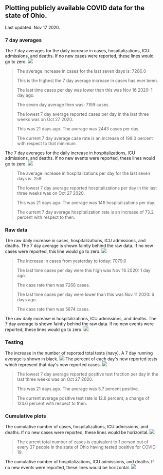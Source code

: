 ## Plotting publicly available COVID data for the state of Ohio. 

Last updated: Nov 17 2020. 

### 7 day averages
The 7 day averages for the daily increase in cases, hospitalizations, ICU admissions, and deaths. If no new cases were reported, these lines would go to zero.
![](7dayaverage_cases.png)

>The average increase in cases for the last seven days is: 7280.0
>
>This is the highest the 7 day average increase in cases has ever been.
>
>The last time cases per day was lower than this was Nov 16 2020: 1 day ago.
>
>The seven day average then was: 7199 cases.
>
>The lowest 7 day average reported cases per day in the last three weeks was on Oct 27 2020.
>
>This was 21 days ago. The average was 2443 cases per day.
>
>The current 7 day average case rate is an increase of 198.0 percent with respect to that minimum.

The 7 day averages for the daily increase in hospitalizations, ICU admissions, and deaths. If no new events were reported, these lines would go to zero.
![](7dayaverage_hospital.png)

>The average increase in hospitalizations per day for the last seven days is: 258
>
>The lowest 7 day average reported hospitalizations per day in the last three weeks was on Oct 27 2020.
>
>This was 21 days ago. The average was 149 hospitalizations per day.
>
>The current 7 day average hospitalization rate is an increase of 73.2 percent with respect to then.

### Raw data
The raw daily increase in cases, hospitalizations, ICU admissions, and deaths. The 7 day average is shown faintly behind the raw data. If no new cases were reported, this line would go to zero.
![](DailyCases.png)

>The increase in cases from yesterday to today: 7079.0 
>
>The last time cases per day were this high was Nov 16 2020: 1 day ago. 
>
>The case rate then was 7268 cases.
>
>The last time cases per day were lower than this was Nov 11 2020: 6 days ago. 
>
>The case rate then was 5874 cases.

The raw daily increase in hospitalizations, ICU admissions, and deaths. The 7 day average is shown faintly behind the raw data. If no new events were reported, these lines would go to zero.
![](DailyHospitalizations.png)

### Testing

The increase in the number of reported total tests (navy). A 7 day running average is shown in black.
![](DailyTests.png)
The percent of each day's new reported tests which represent that day's new reported cases.
![](percentpositive_tests.png)

>The lowest 7 day average reported positive test fraction per day in the last three weeks was on Oct 27 2020.
>
>This was 21 days ago. The average was 5.7 percent positive. 
>
>The current average positive test rate is 12.8 percent, a change of 124.6 percent with respect to then. 

### Cumulative plots
The cumulative number of cases, hospitalizations, ICU admissions, and deaths. If no new cases were reported, these lines would be horizontal.
![](Cases.png)

>The current total number of cases is equivalent to 1 person out of every 37 people in the state of Ohio having tested positive for COVID-19.

The cumulative number of hospitalizations, ICU admissions, and deaths. If no new events were reported, these lines would be horizontal.
![](Hospitalizations.png)
